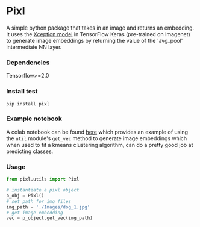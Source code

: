 # Pixl
A simple python package that takes in an image and returns an embedding. It uses the [Xception model](https://www.tensorflow.org/api_docs/python/tf/keras/applications/xception) in TensorFlow Keras (pre-trained on Imagenet) to generate image embeddings by returning the value of the 'avg_pool' intermediate NN layer. 

### Dependencies
Tensorflow>=2.0

### Install test

`pip install pixl`

### Example notebook

A colab notebook can be found [here](https://github.com/justinhtn/pixl/blob/master/colab_example.ipynb) which provides an example of using the `util` module's `get_vec` method to generate image embeddings which when used to fit a kmeans clustering algorithm, can do a pretty good job at predicting classes.

### Usage

```python
from pixl.utils import Pixl

# instantiate a pixl object
p_obj = Pixl()
# set path for img files
img_path = './Images/dog_1.jpg'
# get image embedding
vec = p_object.get_vec(img_path)
```
